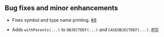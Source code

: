 ## Bug fixes and minor enhancements

- Fixes symbol and type name printing. [#8][8]
- Adds `withParents(...)` to `OBJECTDEF(...)` and `CASEOBJECTDEF(...)`. [#10][10]

  [8]: https://github.com/eed3si9n/treehugger/issues/8
  [10]: https://github.com/eed3si9n/treehugger/issues/10
